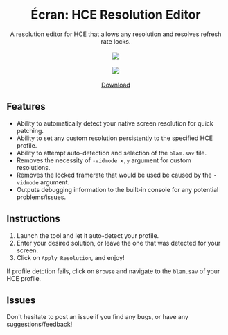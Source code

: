 <h1 align="center">Écran: HCE Resolution Editor</h1>
<p align="center">
	A resolution editor for HCE that allows any resolution and resolves refresh rate locks.
	<br><br>
	<img src="https://user-images.githubusercontent.com/10241434/56513691-d61f7980-6565-11e9-8a1a-1579bee56659.png">
	<br><br>
	<img src="https://ci.appveyor.com/api/projects/status/isv41b4d477tid28?svg=true">
	<br><br>
	<a href="https://github.com/yumiris/Ecran/releases/latest">Download</a>
</p>

## Features

* Ability to automatically detect your native screen resolution for quick patching.
* Ability to set any custom resolution persistently to the specified HCE profile.
* Ability to attempt auto-detection and selection of the `blam.sav` file.
* Removes the necessity of `-vidmode x,y` argument for custom resolutions.
* Removes the locked framerate that would be used be caused by the `-vidmode` argument.
* Outputs debugging information to the built-in console for any potential problems/issues.

## Instructions

1. Launch the tool and let it auto-detect your profile.
2. Enter your desired solution, or leave the one that was detected for your screen.
3. Click on `Apply Resolution`, and enjoy!

If profile detction fails, click on `Browse` and navigate to the `blam.sav` of your HCE profile.

## Issues

Don't hesitate to post an issue if you find any bugs, or have any suggestions/feedback!
